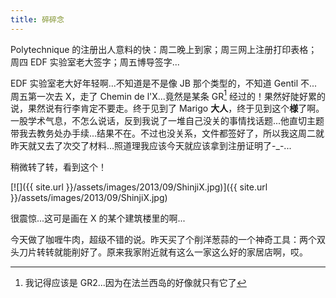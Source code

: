 ```yaml
---
title: 碎碎念
---
```


Polytechnique 的注册出人意料的快：周二晚上到家；周三网上注册打印表格；周四 EDF 实验室老大签字；周五博导签字...

EDF 实验室老大好年轻啊...不知道是不是像 JB 那个类型的，不知道 Gentil  不...周五第一次去 X，走了 Chemin de l'X...竟然是某条 GR[^1] 经过的！果然好陡好累的说，果然说有行李肯定不要走。终于见到了 Marigo **大人**，终于见到这个**様**了啊。一股学术气息，不怎么说话，反到我说了一堆自己没关的事情找话题...他直切主题带我去教务处办手续...结果不在。不过也没关系，文件都签好了，所以我这周二就昨天就又去了次交了材料...照道理我应该今天就应该拿到注册证明了-_-...

稍微转了转，看到这个！ 

[![]({{ site.url }}/assets/images/2013/09/ShinjiX.jpg)]({{ site.url }}/assets/images/2013/09/ShinjiX.jpg)

很震惊...这可是画在 X 的某个建筑楼里的啊...

今天做了咖喱牛肉，超级不错的说。昨天买了个削洋葱蒜的一个神奇工具：两个双头刀片转转就能削好了。原来我家附近就有这么一家这么好的家居店啊，哎。

[^1]: 我记得应该是 GR2...因为在法兰西岛的好像就只有它了
